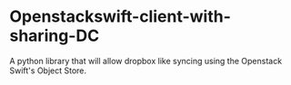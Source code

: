 Openstackswift-client-with-sharing-DC
=====================================

A python library that will allow dropbox like syncing using the Openstack Swift's Object Store.